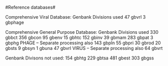 #Reference databases#

Comprehensive Viral Database: 
Genbank Divisions used
47 gbvrl
3 gbphage

Comprehensive General Purpose Database: 
Genbank Divisions used
330 gbbct 
356 gbcon 
95 gbenv 
15 gbhtc 
152 gbinv 
39 gbmam 
283 gbpat
3 gbphg PHAGE – Separate processing also 143 gbpln
55 gbpri
30 gbrod
20 gbsts
9 gbsyn
1 gbuna
47 gbvrl VIRUS – Separate processing also 
64 gbvrt

Genbank Divisons not used:
154 gbhtg 
229 gbtsa 
481 gbest 
303 gbgss
 
